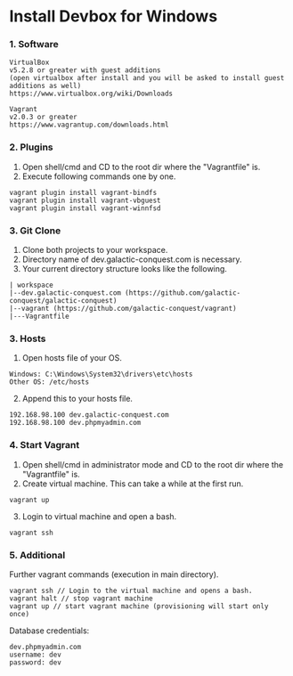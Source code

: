 # Install Devbox for Windows

### 1. Software
```
VirtualBox 
v5.2.8 or greater with guest additions 
(open virtualbox after install and you will be asked to install guest additions as well) 
https://www.virtualbox.org/wiki/Downloads

Vagrant
v2.0.3 or greater 
https://www.vagrantup.com/downloads.html
```

### 2. Plugins
1. Open shell/cmd and CD to the root dir where the "Vagrantfile" is.
2. Execute following commands one by one.
```
vagrant plugin install vagrant-bindfs
vagrant plugin install vagrant-vbguest
vagrant plugin install vagrant-winnfsd
```

### 3. Git Clone
1. Clone both projects to your workspace.
2. Directory name of dev.galactic-conquest.com is necessary.
3. Your current directory structure looks like the following.
```
| workspace
|--dev.galactic-conquest.com (https://github.com/galactic-conquest/galactic-conquest)
|--vagrant (https://github.com/galactic-conquest/vagrant)
|---Vagrantfile
```

### 3. Hosts
1. Open hosts file of your OS.
```
Windows: C:\Windows\System32\drivers\etc\hosts
Other OS: /etc/hosts
```
2. Append this to your hosts file.
```
192.168.98.100 dev.galactic-conquest.com
192.168.98.100 dev.phpmyadmin.com
```

### 4. Start Vagrant
1. Open shell/cmd in administrator mode and CD to the root dir where the "Vagrantfile" is.
2. Create virtual machine. This can take a while at the first run.
```
vagrant up
```
3. Login to virtual machine and open a bash.
```
vagrant ssh
```

### 5. Additional
Further vagrant commands (execution in main directory). 
```
vagrant ssh // Login to the virtual machine and opens a bash.
vagrant halt // stop vagrant machine
vagrant up // start vagrant machine (provisioning will start only once)
```

Database credentials:
```
dev.phpmyadmin.com
username: dev
password: dev
```



